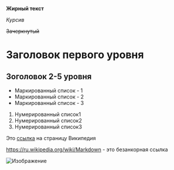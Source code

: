 **Жирный текст**

*Курсив*

~~Зачеркнутый~~

# Заголовок первого уровня

## Зоголовок 2-5 уровня

* Маркированный список - 1
* Маркированный список - 2
* Маркированный список - 3
1. Нумерированный список1
2. Нумерированный список2
3. Нумерированный список3

Это [ссылка](https://ru.wikipedia.org/wiki/Markdown) на страницу Википедия

<https://ru.wikipedia.org/wiki/Markdown> - это безанкорная ссылка

![Изображение](https://steemitimages.com/p/23KQwnti57stsDWAURZzV9pSe7RmCmohgYAXd76hQ4LamTjNPZpSNjyfBiwzEQM2xASyTzwf3rNz3Mo5QFRmdbtb5tPVMkz?format=match&mode=fit&width=1280) 

